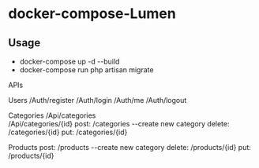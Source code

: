 # docker-compose-Lumen
## Usage


- docker-compose up -d --build 
- docker-compose run php artisan migrate



APIs

Users
/Auth/register
/Auth/login
/Auth/me
/Auth/logout


Categories
/Api/categories       
/Api/categories/{id}
post:    /categories  --create new category
delete:  /categories/{id}
put:     /categories/{id}


Products
post:    /products  --create new category
delete:  /products/{id}
put:     /products/{id}